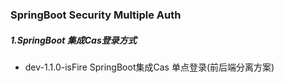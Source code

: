 ### SpringBoot Security Multiple Auth
##### 1.SpringBoot 集成Cas登录方式
* dev-1.1.0-isFire SpringBoot集成Cas 单点登录(前后端分离方案)

